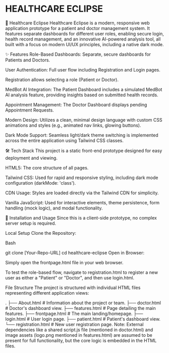 # HEALTHCARE ECLIPSE
🏥 Healthcare Eclipse
Healthcare Eclipse is a modern, responsive web application prototype for a patient and doctor management system. It features separate dashboards for different user roles, enabling secure login, health record management, and an innovative AI-powered analysis tool, all built with a focus on modern UI/UX principles, including a native dark mode.

✨ Features
Role-Based Dashboards: Separate, secure dashboards for Patients and Doctors.

User Authentication: Full user flow including Registration and Login pages.

Registration allows selecting a role (Patient or Doctor).

MedBot AI Integration: The Patient Dashboard includes a simulated MedBot AI analysis feature, providing insights based on submitted health records.

Appointment Management: The Doctor Dashboard displays pending Appointment Requests.

Modern Design: Utilizes a clean, minimal design language with custom CSS animations and styles (e.g., animated nav links, glowing buttons).

Dark Mode Support: Seamless light/dark theme switching is implemented across the entire application using Tailwind CSS classes.

🛠️ Tech Stack
This project is a static front-end prototype designed for easy deployment and viewing.

HTML5: The core structure of all pages.

Tailwind CSS: Used for rapid and responsive styling, including dark mode configuration (darkMode: 'class').

CDN Usage: Styles are loaded directly via the Tailwind CDN for simplicity.

Vanilla JavaScript: Used for interactive elements, theme persistence, form handling (mock logic), and modal functionality.

🚀 Installation and Usage
Since this is a client-side prototype, no complex server setup is required.

Local Setup
Clone the Repository:

Bash

git clone [Your-Repo-URL]
cd healthcare-eclipse
Open in Browser:

Simply open the frontpage.html file in your web browser.

To test the role-based flow, navigate to registration.html to register a new user as either a "Patient" or "Doctor", and then use login.html.

File Structure
The project is structured with individual HTML files representing different application views:

.
├── About.html        # Information about the project or team.
├── doctor.html       # Doctor's dashboard view.
├── features.html     # Page detailing the main features.
├── frontpage.html    # The main landing/homepage.
├── login.html        # User login page.
├── patient.html      # Patient's dashboard view.
└── registration.html # New user registration page.
Note: External dependencies like a shared script.js file (mentioned in doctor.html) and image assets (logo.png mentioned in features.html) are assumed to be present for full functionality, but the core logic is embedded in the HTML files.

